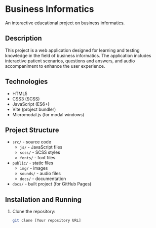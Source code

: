 # Business Informatics

An interactive educational project on business informatics.

## Description

This project is a web application designed for learning and testing knowledge in the field of business informatics. The application includes interactive patient scenarios, questions and answers, and audio accompaniment to enhance the user experience.

## Technologies

- HTML5
- CSS3 (SCSS)
- JavaScript (ES6+)
- Vite (project bundler)
- Micromodal.js (for modal windows)

## Project Structure

- `src/` - source code
  - `js/` - JavaScript files
  - `scss/` - SCSS styles
  - `fonts/` - font files
- `public/` - static files
  - `img/` - images
  - `sounds/` - audio files
  - `docs/` - documentation
- `docs/` - built project (for GitHub Pages)

## Installation and Running

1. Clone the repository:
   ```bash
   git clone [Your repository URL]
